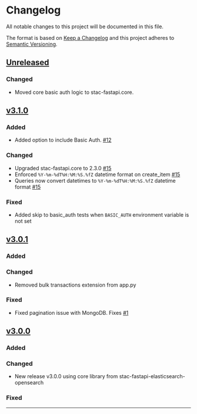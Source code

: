 # Changelog

All notable changes to this project will be documented in this file.

The format is based on [Keep a Changelog](http://keepachangelog.com/en/1.0.0/)
and this project adheres to [Semantic Versioning](http://semver.org/spec/v2.0.0/).

## [Unreleased]

### Changed

- Moved core basic auth logic to stac-fastapi.core. 


## [v3.1.0]

### Added

- Added option to include Basic Auth. [#12](https://github.com/Healy-Hyperspatial/stac-fastapi-mongo/issues/12)

### Changed

- Upgraded stac-fastapi.core to 2.3.0 [#15](https://github.com/Healy-Hyperspatial/stac-fastapi-mongo/issues/15)
- Enforced `%Y-%m-%dT%H:%M:%S.%fZ` datetime format on create_item [#15](https://github.com/Healy-Hyperspatial/stac-fastapi-mongo/issues/15)
- Queries now convert datetimes to `%Y-%m-%dT%H:%M:%S.%fZ` datetime format [#15](https://github.com/Healy-Hyperspatial/stac-fastapi-mongo/issues/15)

### Fixed

- Added skip to basic_auth tests when `BASIC_AUTH` environment variable is not set


## [v3.0.1]

### Added

### Changed

- Removed bulk transactions extension from app.py

### Fixed

- Fixed pagination issue with MongoDB. Fixes [#1](https://github.com/Healy-Hyperspatial/stac-fastapi-mongo/issues/1)


## [v3.0.0]

### Added

### Changed

- New release v3.0.0 using core library from stac-fastapi-elasticsearch-opensearch

### Fixed

----

[Unreleased]: <https://github.com/Healy-Hyperspatial/stac-fastapi-mongo/compare/v3.1.0...main>
[v3.1.0]: <https://github.com/Healy-Hyperspatial/stac-fastapi-mongo/compare/v3.0.1...v3.1.0>
[v3.0.1]: <https://github.com/Healy-Hyperspatial/stac-fastapi-mongo/compare/v3.0.0...v3.0.1>
[v3.0.0]: <https://github.com/Healy-Hyperspatial/stac-fastapi-mongo/tree/v3.0.0>
